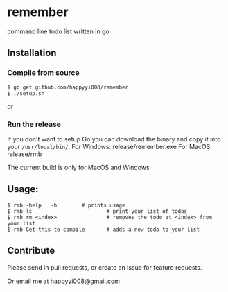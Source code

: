 # remember
command line todo list written in go

## Installation
### Compile from source
```
$ go get github.com/happyyi008/remember
$ ./setup.sh
```

or

### Run the release

If you don't want to setup Go you can download the binary and copy it into your `/usr/local/bin/`.
For Windows: release/remember.exe
For MacOS: release/rmb

The current build is only for MacOS and Windows

## Usage:
```
$ rmb -help | -h		# prints usage
$ rmb ls                        # print your list of todos
$ rmb rm <index>                # removes the todo at <index> from your list
$ rmb Get this to compile       # adds a new todo to your list
```
## Contribute
Please send in pull requests, or create an issue for feature requests.

Or email me at happyyi008@gmail.com
